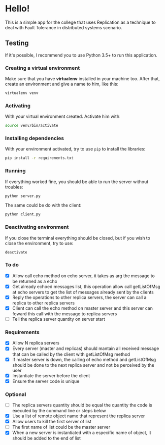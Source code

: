 # Hello!

This is a simple app for the college that uses Replication as a technique to deal with Fault Tolerance in distributed systems scenario.

## Testing

If it's possible, I recommend you to use Python 3.5+ to run this application.

### Creating a virtual environment

Make sure that you have **virtualenv** installed in your machine too. After that, create an environment and give a name to him, like this:

```bash
virtualenv venv
```

### Activating

With your virtual environment created. Activate him with:

```bash
source venv/bin/activate
```

### Installing dependencies

With your environment activated, try to use `pip` to install the libraries:

```bash
pip install -r requirements.txt
```

### Running

If everything worked fine, you should be able to run the server without troubles:

```python
python server.py
```

The same could be do with the client:

```python
python client.py
```

### Deactivating environment

If you close the terminal everything should be closed, but if you wish to close the environment, try to use:

```bash
deactivate
```

### To do

- [x] Allow call echo method on echo server, it takes as arg the message to be returned as a echo
- [x] Get already echoed messages list, this operation allow call getListOfMsg at echo servers to get the list of messages already sent by the clients
- [x] Reply the operations to other replica servers, the server can call a replica to other replica servers
- [x] Client can call the echo method on master server and this server can foward this call with the message to replica servers
- [ ] Tell the replica server quantity on server start

### Requirements

- [x] Allow N replica servers
- [x] Every server (master and replicas) should mantain all received message that can be called by the client with getListOfMsg method
- [x] If master server is down, the calling of echo method and getListOfMsg should be done to the next replica server and not be perceived by the user
- [x] Instantiate the server before the client
- [x] Ensure the server code is unique

### Optional

- [ ] The replica servers quantity should be equal the quantity the code is executed by the command line or steps below
- [x] Use a list of remote object name that represent the replica server
- [x] Allow users to kill the first server of list
- [ ] The first name of list could be the master server
- [x] When a new server is instantiated with a especific name of object, it should be added to the end of list
